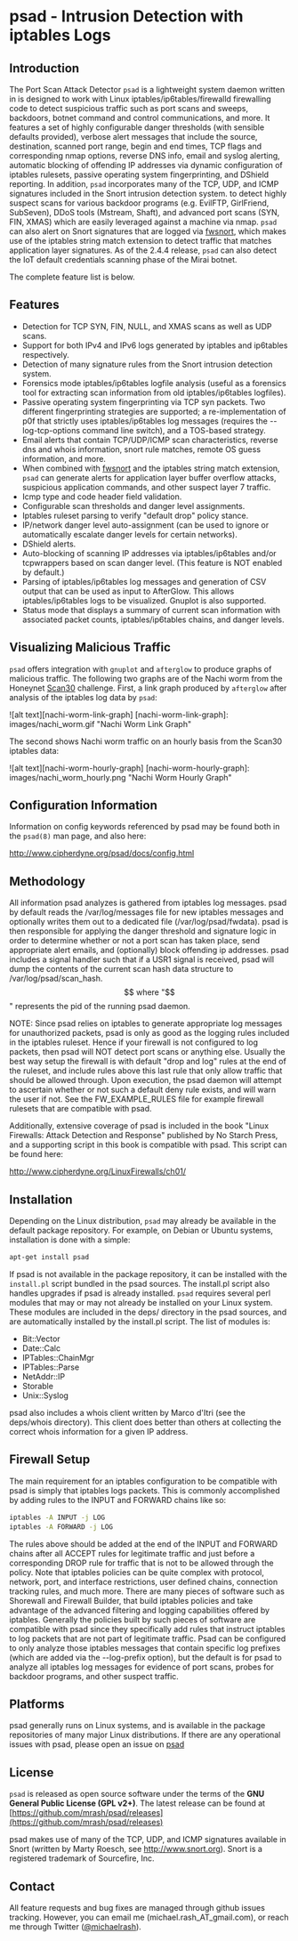 # psad - Intrusion Detection with iptables Logs

## Introduction
The Port Scan Attack Detector `psad` is a lightweight system daemon written in
is designed to work with Linux iptables/ip6tables/firewalld firewalling code to
detect suspicious traffic such as port scans and sweeps, backdoors, botnet
command and control communications, and more. It features a set of highly
configurable danger thresholds (with sensible defaults provided), verbose alert
messages that include the source, destination, scanned port range, begin and
end times, TCP flags and corresponding nmap options, reverse DNS info, email
and syslog alerting, automatic blocking of offending IP addresses via dynamic
configuration of iptables rulesets, passive operating system fingerprinting,
and DShield reporting. In addition, `psad` incorporates many of the TCP, UDP,
and ICMP signatures included in the Snort intrusion detection system.
to detect highly suspect scans for various backdoor programs (e.g. EvilFTP,
GirlFriend, SubSeven), DDoS tools (Mstream, Shaft), and advanced port scans
(SYN, FIN, XMAS) which are easily leveraged against a machine via nmap. `psad`
can also alert on Snort signatures that are logged via
[fwsnort](https://github.com/mrash/fwsnort), which makes use of the iptables
string match extension to detect traffic that matches application layer
signatures. As of the 2.4.4 release, `psad` can also detect the IoT default
credentials scanning phase of the Mirai botnet.

The complete feature list is below.

## Features
 * Detection for TCP SYN, FIN, NULL, and XMAS scans as well as UDP scans.
 * Support for both IPv4 and IPv6 logs generated by iptables and ip6tables respectively.
 * Detection of many signature rules from the Snort intrusion detection system.
 * Forensics mode iptables/ip6tables logfile analysis (useful as a forensics tool for extracting scan information from old iptables/ip6tables logfiles).
 * Passive operating system fingerprinting via TCP syn packets. Two different fingerprinting strategies are supported; a re-implementation of p0f that strictly uses iptables/ip6tables log messages (requires the --log-tcp-options command line switch), and a TOS-based strategy.
 * Email alerts that contain TCP/UDP/ICMP scan characteristics, reverse dns and whois information, snort rule matches, remote OS guess information, and more.
 * When combined with [fwsnort](https://github.com/mrash/fwsnort) and the iptables string match extension, `psad` can generate alerts for application layer buffer overflow attacks, suspicious application commands, and other suspect layer  7 traffic.
 * Icmp type and code header field validation.
 * Configurable scan thresholds and danger level assignments.
 * Iptables ruleset parsing to verify "default drop" policy stance.
 * IP/network danger level auto-assignment (can be used to ignore or automatically escalate danger levels for certain networks).
 * DShield alerts.
 * Auto-blocking of scanning IP addresses via iptables/ip6tables and/or tcpwrappers based on scan danger level. (This feature is NOT enabled by default.)
 * Parsing of iptables/ip6tables log messages and generation of CSV output that can be used as input to AfterGlow. This allows iptables/ip6tables logs to be visualized. Gnuplot is also supported.
 * Status mode that displays a summary of current scan information with associated packet counts, iptables/ip6tables chains, and danger levels.

## Visualizing Malicious Traffic
`psad` offers integration with `gnuplot` and `afterglow` to produce graphs of
malicious traffic. The following two graphs are of the Nachi worm from the
Honeynet [Scan30](http://old.honeynet.org/scans/scan30/) challenge. First, a
link graph produced by `afterglow` after analysis of the iptables log data by
`psad`:

![alt text][nachi-worm-link-graph]
[nachi-worm-link-graph]: images/nachi_worm.gif "Nachi Worm Link Graph"

The second shows Nachi worm traffic on an hourly basis from the Scan30 iptables
data:

![alt text][nachi-worm-hourly-graph]
[nachi-worm-hourly-graph]: images/nachi_worm_hourly.png "Nachi Worm Hourly Graph"

## Configuration Information
Information on config keywords referenced by psad may be found both in the
`psad(8)` man page, and also here:

http://www.cipherdyne.org/psad/docs/config.html

## Methodology
All information psad analyzes is gathered from iptables log messages.
psad by default reads the /var/log/messages file for new iptables messages and
optionally writes them out to a dedicated file (/var/log/psad/fwdata).
psad is then responsible for applying the danger threshold and signature logic
in order to determine whether or not a port scan has taken place, send
appropriate alert emails, and (optionally) block offending ip addresses. psad
includes a signal handler such that if a USR1 signal is received, psad will
dump the contents of the current scan hash data structure to
/var/log/psad/scan_hash.$$ where "$$" represents the pid of the running psad
daemon.

NOTE: Since psad relies on iptables to generate appropriate log messages
for unauthorized packets, psad is only as good as the logging rules included
in the iptables ruleset. Hence if your firewall is not configured to log packets,
then psad will NOT detect port scans or anything else.  Usually the best way
setup the firewall is with default "drop and log" rules at the end of the ruleset,
and include rules above this last rule that only allow traffic that should be
allowed through. Upon execution, the psad daemon will attempt to ascertain whether
or not such a default deny rule exists, and will warn the user if not. See the
FW_EXAMPLE_RULES file for example firewall rulesets that are compatible with psad.

Additionally, extensive coverage of psad is included in the book "Linux
Firewalls: Attack Detection and Response" published by No Starch Press, and a
supporting script in this book is compatible with psad.  This script can be
found here:

http://www.cipherdyne.org/LinuxFirewalls/ch01/

## Installation
Depending on the Linux distribution, `psad` may already be available in the
default package repository. For example, on Debian or Ubuntu systems, installation
is done with a simple:

```bash
apt-get install psad
```

If psad is not available in the package repository, it can be installed with the
`install.pl` script bundled in the psad sources. The install.pl script also handles
upgrades if psad is already installed. `psad` requires several perl modules
that may or may not already be installed on your Linux system. These modules are
included in the deps/ directory in the psad sources, and are automatically installed
by the install.pl script. The list of modules is:

 * Bit::Vector
 * Date::Calc
 * IPTables::ChainMgr
 * IPTables::Parse
 * NetAddr::IP
 * Storable
 * Unix::Syslog

psad also includes a whois client written by Marco d'Itri (see the deps/whois
directory).  This client does better than others at collecting the correct
whois information for a given IP address.

## Firewall Setup
The main requirement for an iptables configuration to be compatible with psad
is simply that iptables logs packets. This is commonly accomplished by adding
rules to the INPUT and FORWARD chains like so:

```bash
iptables -A INPUT -j LOG
iptables -A FORWARD -j LOG
```

The rules above should be added at the end of the INPUT and FORWARD chains
after all ACCEPT rules for legitimate traffic and just before a corresponding
DROP rule for traffic that is not to be allowed through the policy. Note that
iptables policies can be quite complex with protocol, network, port, and
interface restrictions, user defined chains, connection tracking rules, and
much more. There are many pieces of software such as Shorewall and Firewall
Builder, that build iptables policies and take advantage of the advanced
filtering and logging capabilities offered by iptables. Generally the policies
built by such pieces of software are compatible with psad since they
specifically add rules that instruct iptables to log packets that are not part
of legitimate traffic. Psad can be configured to only analyze those iptables
messages that contain specific log prefixes (which are added via the
--log-prefix option), but the default is for psad to analyze all iptables log
messages for evidence of port scans, probes for backdoor programs, and other
suspect traffic.

## Platforms
psad generally runs on Linux systems, and is available in the package
repositories of many major Linux distributions. If there are any operational
issues with psad, please open an issue on [psad](https://github.com/mrash/psad)

## License
`psad` is released as open source software under the terms of
the **GNU General Public License (GPL v2+)**. The latest release can be found
at [https://github.com/mrash/psad/releases](https://github.com/mrash/psad/releases)

psad makes use of many of the TCP, UDP, and ICMP signatures available in
Snort (written by Marty Roesch, see http://www.snort.org).  Snort is a
registered trademark of Sourcefire, Inc.

## Contact
All feature requests and bug fixes are managed through github issues tracking.
However, you can email me (michael.rash_AT_gmail.com), or reach me through
Twitter ([@michaelrash](https://twitter.com/michaelrash)).
